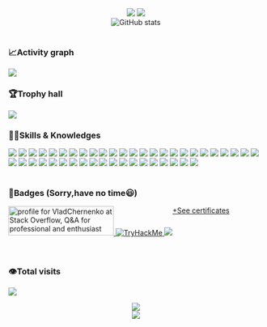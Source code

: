 <div style="text-align:center" align="center">
  <img src="https://media.tenor.com/YwkWZB25vQ4AAAAd/patrick-bateman.gif"/>
  <img src="https://github-readme-stats.vercel.app/api/top-langs/?username=VladChernenko&layout=compact&theme=tokyonight&hide_border=true&hide=html&card_width=500"/>
  <br/>
<img src="https://github-readme-streak-stats.herokuapp.com?user=VladChernenko&theme=dark&date_format=M%20j%5B%2C%20Y%5D&background=0D1116&fire=2945AE&border=5493F7&ring=5493F7&currStreakLabel=5493F7" alt="GitHub stats"/>
</div>

<br/>




### 📈Activity graph
<!--STATS-->
<img src="https://github-readme-activity-graph.cyclic.app/graph/?username=VladChernenko&bg_color=000000&color=F8D866&line=060F8E&point=FFFFFF&hide_border=true">

<br/>

### 🏆Trophy hall
<img src="https://github-profile-trophy.vercel.app/?username=VladChernenko"/>

<br/>

### 🐱‍💻Skills & Knowledges
<div>
<img src="https://img.shields.io/badge/Node.js-43853D?style=for-the-badge&logo=node.js&logoColor=white">
<img src="https://img.shields.io/badge/JavaScript-F7DF1E?style=for-the-badge&logo=javascript&logoColor=black">
<img src="https://img.shields.io/badge/Rust-000000?style=for-the-badge&logo=rust&logoColor=white"/>
<img src="https://img.shields.io/badge/Java-ED8B00?style=for-the-badge&logo=java&logoColor=white"/>
<img src="https://img.shields.io/badge/Go-00ADD8?style=for-the-badge&logo=go&logoColor=white"/>
<img src="https://img.shields.io/badge/WebAssembly-654FF0?style=for-the-badge&logo=WebAssembly&logoColor=white"/>
<img src="https://img.shields.io/badge/Python-FFD43B?style=for-the-badge&logo=python&logoColor=blue"/>

<img src="https://img.shields.io/badge/Electron-2B2E3A?style=for-the-badge&logo=electron&logoColor=9FEAF9"/>
<img src="https://img.shields.io/badge/Docker-2CA5E0?style=for-the-badge&logo=docker&logoColor=white"/>
<img src="https://img.shields.io/badge/Python-FFD43B?style=for-the-badge&logo=python&logoColor=blue"/>
<img src="https://img.shields.io/badge/Blockchain.com-121D33?logo=blockchaindotcom&logoColor=fff&style=for-the-badge"/>
<img src="https://img.shields.io/badge/Amazon_AWS-FF9900?style=for-the-badge&logo=amazonaws&logoColor=white"/>
<img src="https://img.shields.io/badge/Cloudflare-F38020?style=for-the-badge&logo=Cloudflare&logoColor=white"/>
  <img src="https://img.shields.io/badge/Heroku-430098?style=for-the-badge&logo=heroku&logoColor=white"/>
  <img src="https://img.shields.io/badge/Twilio-F22F46?style=for-the-badge&logo=Twilio&logoColor=white"/>
<img src="https://img.shields.io/badge/MongoDB-4EA94B?style=for-the-badge&logo=mongodb&logoColor=white"/>
<img src="https://img.shields.io/badge/redis-%23DD0031.svg?&style=for-the-badge&logo=redis&logoColor=white"/>
<img src="https://img.shields.io/badge/MySQL-005C84?style=for-the-badge&logo=mysql&logoColor=white"/>
<img src="https://img.shields.io/badge/Coursera-0056D2?style=for-the-badge&logo=Coursera&logoColor=white"/>
<img src="https://img.shields.io/badge/Ansible-000000?style=for-the-badge&logo=ansible&logoColor=white"/>
<img src="https://img.shields.io/badge/Express.js-000000?style=for-the-badge&logo=express&logoColor=white"/>

<img src="https://img.shields.io/badge/fastify-202020?style=for-the-badge&logo=fastify&logoColor=white"/>

<img src="https://img.shields.io/badge/GitBook-7B36ED?style=for-the-badge&logo=gitbook&logoColor=white"/>

<img src="https://img.shields.io/badge/GitHub%20Pages-222222?style=for-the-badge&logo=GitHub%20Pages&logoColor=white"/>

<img src="https://img.shields.io/badge/GitKraken-179287?style=for-the-badge&logo=GitKraken&logoColor=white"/>

<img src="https://img.shields.io/badge/Jupyter-F37626.svg?&style=for-the-badge&logo=Jupyter&logoColor=white"/>

<img src="https://img.shields.io/badge/kubernetes-326ce5.svg?&style=for-the-badge&logo=kubernetes&logoColor=white"/>

<img src="https://img.shields.io/badge/Markdown-000000?style=for-the-badge&logo=markdown&logoColor=white"/>

<img src="https://img.shields.io/badge/Nginx-009639?style=for-the-badge&logo=nginx&logoColor=white"/>

<img src="https://img.shields.io/badge/Shell_Script-121011?style=for-the-badge&logo=gnu-bash&logoColor=white"/>

<img src="https://img.shields.io/badge/Socket.io-010101?&style=for-the-badge&logo=Socket.io&logoColor=white"/>

<img src="https://img.shields.io/badge/web3.js-F16822?style=for-the-badge&logo=web3.js&logoColor=white"/>

<img src="https://img.shields.io/badge/PyCharm-000000.svg?&style=for-the-badge&logo=PyCharm&logoColor=white"/>
<img src="https://img.shields.io/badge/Visual_Studio-5C2D91?style=for-the-badge&logo=visual%20studio&logoColor=white"/>
<img src="https://img.shields.io/badge/Pandas-2C2D72?style=for-the-badge&logo=pandas&logoColor=white"/>
<img src="https://img.shields.io/badge/Numpy-777BB4?style=for-the-badge&logo=numpy&logoColor=white"/>
<img src="https://img.shields.io/badge/Solidity-e6e6e6?style=for-the-badge&logo=solidity&logoColor=black"/>
<img src="https://img.shields.io/badge/Debian-A81D33?style=for-the-badge&logo=debian&logoColor=white"/>
<img src="https://img.shields.io/badge/Kali_Linux-557C94?style=for-the-badge&logo=kali-linux&logoColor=white"/>
<img src="https://img.shields.io/badge/Windows_11-0078d4?style=for-the-badge&logo=windows-11&logoColor=white"/>
<img src="https://img.shields.io/badge/HackTheBox-111927?style=for-the-badge&logo=Hack%20The%20Box&logoColor=9FEF00"/>
<img src="https://img.shields.io/badge/Snyk-4C4A73?style=for-the-badge&logo=snyk&logoColor=white"/>


<img src="https://img.shields.io/badge/WebStorm-000000?style=for-the-badge&logo=WebStorm&logoColor=white"/>

<img src="https://img.shields.io/badge/Visual_Studio_Code-0078D4?style=for-the-badge&logo=visual%20studio%20code&logoColor=white"/>

</div>

<br/>
  
### 📛Badges (Sorry,have no time😃)

<div style="display:flex">
<div>
<a href="https://stackoverflow.com/users/18521368/vladchernenko">
  <img src="https://stackoverflow.com/users/flair/18521368.png" width="208" height="58" alt="profile for VladChernenko at Stack Overflow, Q&amp;A for professional and enthusiast programmers" title="profile for VladChernenko at Stack Overflow, Q&amp;A for professional and enthusiast programmers">
</a>
<a href="">
<img src="https://tryhackme-badges.s3.amazonaws.com/MausClaus.png" alt="TryHackMe">
</a>
<a href="https://app.hackthebox.com/profile/315366">
<img src="https://www.hackthebox.com/badge/image/315366">
</a>
</div>
<br/>
  <div align="center">
  <a href="https://github.com/VladChernenko/Certificates">+See certificates</a>
  </div>

</div>
<br/><br/>

### 👁️Total visits
<img align="center" src="https://profile-counter.glitch.me/VladChernenko/count.svg"/>

<p align="center">
<img src="https://readme-typing-svg.herokuapp.com?font=Major+Mono+Display&color=F70000FF&size=25&center=true&vCenter=true&lines=Knowledge+is+power"><br/>
<img src="https://c.tenor.com/3bTxZ4HdrysAAAAC/pixels-neon.gif">
</p>
